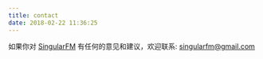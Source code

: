 ```yaml
---
title: contact
date: 2018-02-22 11:36:25
---
```


如果你对 [SingularFM](https://singular.fm) 有任何的意见和建议，欢迎联系: singularfm@gmail.com
